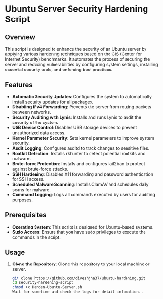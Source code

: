 # Ubuntu Server Security Hardening Script

## Overview

This script is designed to enhance the security of an Ubuntu server by applying various hardening techniques based on the CIS (Center for Internet Security) benchmarks. It automates the process of securing the server and reducing vulnerabilities by configuring system settings, installing essential security tools, and enforcing best practices.

## Features

- **Automatic Security Updates**: Configures the system to automatically install security updates for all packages.
- **Disabling IPv4 Forwarding**: Prevents the server from routing packets between networks.
- **Security Auditing with Lynis**: Installs and runs Lynis to audit the security of the system.
- **USB Device Control**: Disables USB storage devices to prevent unauthorized data access.
- **Kernel Parameter Security**: Sets kernel parameters to improve system security.
- **Audit Logging**: Configures auditd to track changes to sensitive files.
- **Rootkit Detection**: Installs rkhunter to detect potential rootkits and malware.
- **Brute-force Protection**: Installs and configures fail2ban to protect against brute-force attacks.
- **SSH Hardening**: Disables X11 forwarding and password authentication for SSH access.
- **Scheduled Malware Scanning**: Installs ClamAV and schedules daily scans for malware.
- **Command Logging**: Logs all commands executed by users for auditing purposes.

## Prerequisites

- **Operating System**: This script is designed for Ubuntu-based systems.
- **Sudo Access**: Ensure that you have sudo privileges to execute the commands in the script.

## Usage

1. **Clone the Repository**: 
   Clone this repository to your local machine or server.

   ```bash
   git clone https://github.com/diveshjha37/ubuntu-hardening.git
   cd security-hardening-script
   chmod +x Harden-Ubuntu-Server.sh
   Wait for sometime and check the logs for detail infomation..
